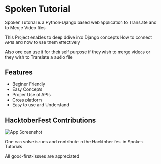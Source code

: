 
# Spoken Tutorial

Spoken Tutorial is a Python-Django based web application to Translate and to Merge Video files


This Project enables to deep ddive into Django concepts
How to connect APIs and how to use them effectively

Also one can use it for their self purpose if they wish to merge videos or they wish to Translate a audio file


## Features

- Beginer Friendly
- Easy Concepts
- Proper Use of APIs 
- Cross platform
- Easy to use and Understand



## HacktoberFest Contributions

![App Screenshot](https://res.cloudinary.com/practicaldev/image/fetch/s--n6yDj0MN--/c_imagga_scale,f_auto,fl_progressive,h_420,q_auto,w_1000/https://dev-to-uploads.s3.amazonaws.com/uploads/articles/12t9r8j7n9ynxbdzhs5p.png)

One can solve issues and contribute in the Hacktober fest in Spoken Tutorials

All good-first-issues are appreciated